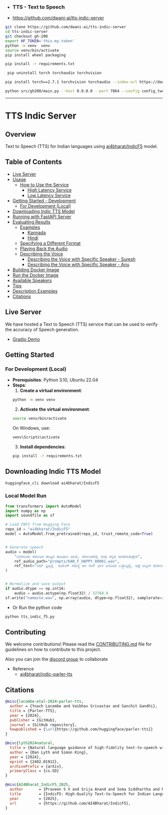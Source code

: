 
- ### TTS - Text to Speech 
- https://github.com/dwani-ai/tts-indic-server
```bash
git clone https://github.com/dwani-ai/tts-indic-server
cd tts-indic-server
git checkout gh-200
export HF_TOKEN='this-my-token'
python -m venv  venv
source venv/bin/activate
pip install wheel packaging

pip install -r requirements.txt

 pip uninstall torch torchaudio torchvision

pip install torch==2.7.1 torchvision torchaudio --index-url https://download.pytorch.org/whl/cu128

python src/gh200/main.py --host 0.0.0.0 --port 7864 --config config_two
```


---

# TTS Indic Server

## Overview
Text to Speech (TTS) for Indian languages using [ai4bharat/IndicF5](https://huggingface.co/ai4bharat/IndicF5)  model.

## Table of Contents
- [Live Server](#live-server)
- [Usage](#usage)
  - [How to Use the Service](#how-to-use-the-service)
    - [High Latency Service](#high-latency-service)
    - [Low Latency Service](#low-latency-service)
- [Getting Started - Development](#getting-started---development)
  - [For Development (Local)](#for-development-local)
- [Downloading Indic TTS Model](#downloading-indic-tts-model)
- [Running with FastAPI Server](#running-with-fastapi-server)
- [Evaluating Results](#evaluating-results)
  - [Examples](#examples)
    - [Kannada](#kannada)
    - [Hindi](#hindi)
  - [Specifying a Different Format](#specifying-a-different-format)
  - [Playing Back the Audio](#playing-back-the-audio)
  - [Describing the Voice](#describing-the-voice)
    - [Describing the Voice with Specific Speaker - Suresh](#describing-the-voice-with-specific-speaker---suresh)
    - [Describing the Voice with Specific Speaker - Anu](#describing-the-voice-with-specific-speaker---anu)
- [Building Docker Image](#building-docker-image)
- [Run the Docker Image](#run-the-docker-image)
- [Available Speakers](#available-speakers)
- [Tips](#tips)
- [Description Examples](#description-examples)
- [Citations](#citations)

## Live Server

We have hosted a Text to Speech (TTS) service that can be used to verify the accuracy of Speech generation. 

- [Gradio Demo](https://huggingface.co/spaces/Sahana31/tts_dhwani_usecase)

## Getting Started

### For Development (Local)
- **Prerequisites**: Python 3.10, Ubuntu 22.04
- **Steps**:
  1. **Create a virtual environment**:
  ```bash
  python -m venv venv
  ```
  2. **Activate the virtual environment**:
  ```bash
  source venv/bin/activate
  ```
  On Windows, use:
  ```bash
  venv\Scripts\activate
  ```
  3. **Install dependencies**:
    ```bash
    pip install -r requirements.txt
    ```

## Downloading Indic TTS Model

```bash download_model.sh
huggingface_cli download ai4bharat/IndicF5
```

### Local Model Run
```python
from transformers import AutoModel
import numpy as np
import soundfile as sf

# Load INF5 from Hugging Face
repo_id = "ai4bharat/IndicF5"
model = AutoModel.from_pretrained(repo_id, trust_remote_code=True)


# Generate speech
audio = model(
    "ಬೆಂಗಳೂರು ಕರ್ನಾಟಕ ರಾಜ್ಯದ ರಾಜಧಾನಿ ಆಗಿದೆ, ಕರ್ನಾಟಕದಲ್ಲಿ ನಾವು ಕನ್ನಡ ಮಾತನಾಡುತ್ತೇವೆ",
    ref_audio_path="prompts/KAN_F_HAPPY_00001.wav",
    ref_text="ನಮ್‌ ಫ್ರಿಜ್ಜಲ್ಲಿ  ಕೂಲಿಂಗ್‌ ಸಮಸ್ಯೆ ಆಗಿ ನಾನ್‌ ಭಾಳ ದಿನದಿಂದ ಒದ್ದಾಡ್ತಿದ್ದೆ, ಆದ್ರೆ ಅದ್ನೀಗ ಮೆಕಾನಿಕ್ ಆಗಿರೋ ನಿಮ್‌ ಸಹಾಯ್ದಿಂದ ಬಗೆಹರಿಸ್ಕೋಬೋದು ಅಂತಾಗಿ ನಿರಾಳ ಆಯ್ತು ನಂಗೆ."
)


# Normalize and save output
if audio.dtype == np.int16:
    audio = audio.astype(np.float32) / 32768.0
sf.write("namaste.wav", np.array(audio, dtype=np.float32), samplerate=24000)
```

- Or Run the python code
```bash
python tts_indic_f5.py
```


<!-- 
### For server development
#### Running with FastAPI Server

**Install dependencies:**


Run the server using FastAPI with the desired language (e.g., Kannada):
- for GPU
  ```bash
  python src/server/tts_api.py --port 7860 --host 0.0.0.0 --device gpu
  ```

### Evaluating Results
You can evaluate the ASR transcription results using `curl` commands. Below are examples for Kannada audio samples.

#### Kannada

```bash kannada_example.sh
curl -s -H "content-type: application/json" localhost:7860/v1/audio/speech -d '{"input": "ಉದ್ಯಾನದಲ್ಲಿ ಮಕ್ಕಳ ಆಟವಾಡುತ್ತಿದ್ದಾರೆ ಮತ್ತು ಪಕ್ಷಿಗಳು ಚಿಲಿಪಿಲಿ ಮಾಡುತ್ತಿವೆ."}' -o audio_kannada.mp3
```

#### Hindi

```bash hindi_example.sh
curl -s -H "content-type: application/json" localhost:7860/v1/audio/speech -d '{"input": "अरे, तुम आज कैसे हो?"}' -o audio_hindi.mp3
```

### Specifying a Different Format

```bash specify_format.sh
curl -s -H "content-type: application/json" localhost:7860/v1/audio/speech -d '{"input": "Hey, how are you?", "response_type": "wav"}' -o audio.wav
```

### Describing the Voice

```bash audio_kannada_describe_voice.sh
curl -s -H "content-type: application/json" localhost:7860/v1/audio/speech -d '{"input": "ಉದ್ಯಾನದಲ್ಲಿ ಮಕ್ಕಳ ಆಟವಾಡುತ್ತಿದ್ದಾರೆ ಮತ್ತು ಪಕ್ಷಿಗಳು ಚಿಲಿಪಿಲಿ ಮಾಡುತ್ತಿವೆ.", "voice": "A female speaker delivers a slightly expressive and animated speech with a moderate speed and pitch. The recording is of very high quality, with the speakers voice sounding clear and very close up."}'  -o audio_kannada_describe_voice.mp3
```

#### Describing the Voice with Specific Speaker - Suresh

```bash audio_kannada_describe_voice_specific_speaker_suresh.sh
curl -s -H "content-type: application/json" localhost:7860/v1/audio/speech -d '{"input": "ಉದ್ಯಾನದಲ್ಲಿ ಮಕ್ಕಳ ಆಟವಾಡುತ್ತಿದ್ದಾರೆ ಮತ್ತು ಪಕ್ಷಿಗಳು ಚಿಲಿಪಿಲಿ ಮಾಡುತ್ತಿವೆ.", "voice": "Suresh  speaks at a moderate pace with a slightly monotone tone. The recording is clear, with a close sound and only minimal ambient noise."}'  -o audio_kannada_describe_voice_specfic_speaker_suresh.mp3
```

#### Describing the Voice with Specific Speaker - Anu

```bash audio_kannada_describe_voice_specific_speaker_anu.sh
curl -s -H "content-type: application/json" localhost:7860/v1/audio/speech -d '{"input": "ಉದ್ಯಾನದಲ್ಲಿ ಮಕ್ಕಳ ಆಟವಾಡುತ್ತಿದ್ದಾರೆ ಮತ್ತು ಪಕ್ಷಿಗಳು ಚಿಲಿಪಿಲಿ ಮಾಡುತ್ತಿವೆ.", "voice": "Anu speaks with a high pitch at a normal pace in a clear, close-sounding environment. Her neutral tone is captured with excellent audio quality."}'  -o audio_kannada_describe_voice_specfic_speaker_anu.mp3
```


## Available Speakers

The model includes **69 speakers** across 18 officially supported languages, with each language having a set of recommended voices for optimal performance. Below is a table summarizing the available speakers for each language, along with the recommended ones.

| **Language**      | **Available Speakers**                                       | **Recommended Speakers**       |
|-------------------|-------------------------------------------------------------|---------------------------------|
| Assamese          | Amit, Sita, Poonam, Rakesh                                  | Amit, Sita                      |
| Bengali           | Arjun, Aditi, Tapan, Rashmi, Arnav, Riya                    | Arjun, Aditi                    |
| Bodo              | Bikram, Maya, Kalpana                                       | Bikram, Maya                    |
| Chhattisgarhi     | Bhanu, Champa                                              | Bhanu, Champa                   |
| Dogri             | Karan                                                      | Karan                           |
| English           | Thoma, Mary, Swapna, Dinesh, Meera, Jatin, Aakash, Sneha, Kabir, Tisha, Chingkhei, Thoiba, Priya, Tarun, Gauri, Nisha, Raghav, Kavya, Ravi, Vikas, Riya | Thoma, Mary                     |
| Gujarati          | Yash, Neha                                                  | Yash, Neha                      |
| Hindi             | Rohit, Divya, Aman, Rani                                   | Rohit, Divya                    |
| Kannada           | Suresh, Anu, Chetan, Vidya                                 | Suresh, Anu                     |
| Malayalam         | Anjali, Anju, Harish                                       | Anjali, Harish                  |
| Manipuri          | Laishram, Ranjit                                           | Laishram, Ranjit                |
| Marathi           | Sanjay, Sunita, Nikhil, Radha, Varun, Isha                  | Sanjay, Sunita                  |
| Nepali            | Amrita                                                     | Amrita                          |
| Odia              | Manas, Debjani                                             | Manas, Debjani                  |
| Punjabi           | Divjot, Gurpreet                                           | Divjot, Gurpreet                |
| Sanskrit          | Aryan                                                      | Aryan                           |
| Tamil             | Kavitha, Jaya                                              | Jaya                            |
| Telugu            | Prakash, Lalitha, Kiran                                    | Prakash, Lalitha                |

## Tips
* We've set up an [inference guide](https://github.com/huggingface/parler-tts/blob/main/INFERENCE.md) to make generation faster. Think SDPA, torch.compile, batching and streaming!
* Include the term "very clear audio" to generate the highest quality audio, and "very noisy audio" for high levels of background noise
* Punctuation can be used to control the prosody of the generations, e.g., use commas to add small breaks in speech
* The remaining speech features (gender, speaking rate, pitch, and reverberation) can be controlled directly through the prompt

## Description Examples

1. **Aditi - Slightly High-Pitched, Expressive Tone**:
   _"Aditi speaks with a slightly higher pitch in a close-sounding environment. Her voice is clear, with subtle emotional depth and a normal pace, all captured in high-quality recording."_

2. **Sita - Rapid, Slightly Monotone**:
   _"Sita speaks at a fast pace with a slightly low-pitched voice, captured clearly in a close-sounding environment with excellent recording quality."_

3. **Tapan - Male, Moderate Pace, Slightly Monotone**:
   _"Tapan speaks at a moderate pace with a slightly monotone tone. The recording is clear, with a close sound and only minimal ambient noise."_

4. **Sunita - High-Pitched, Happy Tone**:
   _"Sunita speaks with a high pitch in a close environment. Her voice is clear, with slight dynamic changes, and the recording is of excellent quality."_

5. **Karan - High-Pitched, Positive Tone**:
   _"Karan’s high-pitched, engaging voice is captured in a clear, close-sounding recording. His slightly slower delivery conveys a positive tone."_

6. **Amrita - High-Pitched, Flat Tone**:
   _"Amrita speaks with a high pitch at a slow pace. Her voice is clear, with excellent recording quality and only moderate background noise."_

7. **Aditi - Slow, Slightly Expressive**:
   _"Aditi speaks slowly with a high pitch and expressive tone. The recording is clear, showcasing her energetic and emotive voice."_

8. **Young Male Speaker, American Accent**:
   _"A young male speaker with a high-pitched American accent delivers speech at a slightly fast pace in a clear, close-sounding recording."_

9. **Bikram - High-Pitched, Urgent Tone**:
   _"Bikram speaks with a higher pitch and fast pace, conveying urgency. The recording is clear and intimate, with great emotional depth."_

10. **Anjali - High-Pitched, Neutral Tone**:
    _"Anjali speaks with a high pitch at a normal pace in a clear, close-sounding environment. Her neutral tone is captured with excellent audio quality."_

-->
## Contributing

We welcome contributions! Please read the [CONTRIBUTING.md](CONTRIBUTING.md) file for guidelines on how to contribute to this project.

Also you can join the [discord group](https://discord.gg/WZMCerEZ2P) to collaborate

- Reference
    - [ai4bharat/indic-parler-tts](https://huggingface.co/ai4bharat/indic-parler-tts)

## Citations

```bibtex citation_1.bib
@misc{lacombe-etal-2024-parler-tts,
  author = {Yoach Lacombe and Vaibhav Srivastav and Sanchit Gandhi},
  title = {Parler-TTS},
  year = {2024},
  publisher = {GitHub},
  journal = {GitHub repository},
  howpublished = {\url{https://github.com/huggingface/parler-tts}}
}
```

```bibtex citation_2.bib
@misc{lyth2024natural,
  title = {Natural language guidance of high-fidelity text-to-speech with synthetic annotations},
  author = {Dan Lyth and Simon King},
  year = {2024},
  eprint = {2402.01912},
  archivePrefix = {arXiv},
  primaryClass = {cs.SD}
}
```


```bibtex
@misc{AI4Bharat_IndicF5_2025,
  author       = {Praveen S V and Srija Anand and Soma Siddhartha and Mitesh M. Khapra},
  title        = {IndicF5: High-Quality Text-to-Speech for Indian Languages},
  year         = {2025},
  url          = {https://github.com/AI4Bharat/IndicF5},
}

```


<!--



## Alternate forms of Development  

- Check the torch.compile option for fast inference.
  - Suitable on Nvidia L4 GPU
  - Source for fast inference - [torch.compile](torch_compile.py) example

- Streaming example
  - [source code](tts_streaming.py)




## Usage

### How to Use the Service

You can test the service using `curl` commands. Below are examples for both service modes:

#### Paused, On-demand, $.05 /hour, Fast

```bash kannada_example.sh
curl -X 'POST' \
  'https://gaganyatri-tts-indic-server.hf.space/v1/audio/speech' \
  -H 'accept: application/json' \
  -H 'Content-Type: application/json' \
  -d '{"input": "ಉದ್ಯಾನದಲ್ಲಿ ಮಕ್ಕಳ ಆಟವಾಡುತ್ತಿದ್ದಾರೆ ಮತ್ತು ಪಕ್ಷಿಗಳು ಚಿಲಿಪಿಲಿ ಮಾಡುತ್ತಿವೆ.", "voice": "A female speaker delivers a slightly expressive and animated speech with a moderate speed and pitch. The recording is of very high quality, with the speakers voice sounding clear and very close up."}'  -o audio_kannada_gpu_cloud.mp3
```
-->

<!-- 
  - [For Production (Docker)](#for-production-docker)
### For Production (Docker)
- **Prerequisites**: Docker and Docker Compose
- **Steps**:
  1. **Start the server**:
  For GPU
  ```bash
  docker compose -f compose.yaml up -d
  ```
  For CPU only
  ```bash
  docker compose -f cpu-compose.yaml up -d
  ```


## Building Docker Image
Build the Docker image locally:
```bash
docker build -t slabstech/tts_indic_server -f Dockerfile .
```

### Run the Docker Image
```bash
docker run --gpus all -it --rm -p 7860:7860 slabstech/tts_indic_server
```

-->